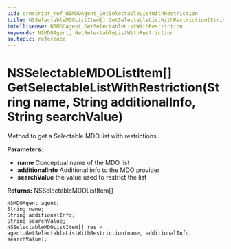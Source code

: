 ```yaml
---
uid: crmscript_ref_NSMDOAgent_GetSelectableListWithRestriction
title: NSSelectableMDOListItem[] GetSelectableListWithRestriction(String name, String additionalInfo, String searchValue)
intellisense: NSMDOAgent.GetSelectableListWithRestriction
keywords: NSMDOAgent, GetSelectableListWithRestriction
so.topic: reference
---
```


# NSSelectableMDOListItem[] GetSelectableListWithRestriction(String name, String additionalInfo, String searchValue)

Method to get a Selectable MDO list with restrictions.

**Parameters:**
 - **name** Conceptual name of the MDO list
 - **additionalInfo** Additional info to the MDO provider
 - **searchValue** the value used to restrict the list

**Returns:** NSSelectableMDOListItem[]

```crmscript
NSMDOAgent agent;
String name;
String additionalInfo;
String searchValue;
NSSelectableMDOListItem[] res = agent.GetSelectableListWithRestriction(name, additionalInfo, searchValue);
```


